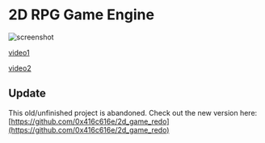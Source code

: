 # 2D RPG Game Engine

![screenshot](https://saintlouissoftware.com/images/game_engine_screenshot_2.png)

[video1](https://saintlouissoftware.com/videos/level_editor.mp4)

[video2](https://saintlouissoftware.com/videos/level_editor2.mp4)

## Update

This old/unfinished project is abandoned. Check out the new version here: [https://github.com/0x416c616e/2d_game_redo](https://github.com/0x416c616e/2d_game_redo)
